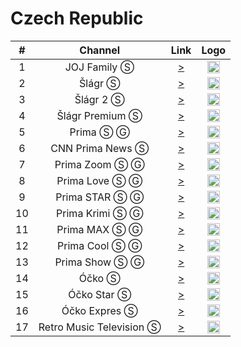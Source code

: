 <h1>Czech Republic</h1>

| #   | Channel        | Link  | Logo |
|:---:|:--------------:|:-----:|:----:|
| 1   | JOJ Family Ⓢ    | [>](https://live.cdn.joj.sk/live/hls/family-540.m3u8) | <img height="20" src="https://i.imgur.com/IZHIAAj.png"/> |
| 2   | Šlágr Ⓢ    | [>](https://stream-6.mazana.tv/slagr.m3u) | <img height="20" src="https://i.imgur.com/0bTyHve.png"/> |
| 3   | Šlágr 2 Ⓢ    | [>](https://stream-33.mazana.tv/slagr2.m3u) | <img height="20" src="https://i.imgur.com/2rcy4Wo.png"/> |
| 4   | Šlágr Premium Ⓢ    | [>](https://arenasportslovakia.ddns.net/hls/slager.m3u8) | <img height="20" src="https://i.imgur.com/Lp0IqDx.png"/> |
| 5   | Prima Ⓢ Ⓖ   | [>](https://prima-ott-live.ssl.cdn.cra.cz/channels/prima_family/playlist/cze/live_hq.m3u8?offsetSeconds=0&url=0) | <img height="20" src="https://i.imgur.com/0aHT2Nj.png"> |
| 6   | CNN Prima News Ⓢ   | [>](https://prima-ott-live.ssl.cdn.cra.cz/channels/prima_cnn/playlist/cze/live_hq.m3u8?offsetSeconds=0&url=0) | <img height="20" src="https://i.imgur.com/Il7t0bU.png"> |
| 7   | Prima Zoom Ⓢ Ⓖ   | [>](https://prima-ott-live.ssl.cdn.cra.cz/channels/prima_zoom/playlist/cze/live_hq.m3u8?offsetSeconds=0&url=0) | <img height="20" src="https://i.imgur.com/zuzBucZ.png"> |
| 8   | Prima Love Ⓢ Ⓖ   | [>](https://prima-ott-live.ssl.cdn.cra.cz/channels/prima_love/playlist/cze/live_hq.m3u8?offsetSeconds=0&url=0) | <img height="20" src="https://i.imgur.com/TOCZc3Y.png"> |
| 9   | Prima STAR Ⓢ Ⓖ   | [>](https://prima-ott-live.ssl.cdn.cra.cz/channels/prima_star/playlist/cze/live_hq.m3u8?offsetSeconds=0&url=0) | <img height="20" src="https://i.imgur.com/tQGwvNs.png"> |
| 10   | Prima Krimi Ⓢ Ⓖ   | [>](https://prima-ott-live.ssl.cdn.cra.cz/channels/prima_krimi/playlist/cze/live_hq.m3u8?offsetSeconds=0&url=0) | <img height="20" src="https://i.imgur.com/Dn2YxrA.png"> |
| 11   | Prima MAX Ⓢ Ⓖ   | [>](https://prima-ott-live.ssl.cdn.cra.cz/channels/prima_max/playlist/cze/live_hq.m3u8?offsetSeconds=0&url=0) | <img height="20" src="https://i.imgur.com/QaEakvm.png"> |
| 12   | Prima Cool Ⓢ Ⓖ   | [>](https://prima-ott-live.ssl.cdn.cra.cz/channels/prima_cool/playlist/cze/live_hq.m3u8?offsetSeconds=0&url=0) | <img height="20" src="https://i.imgur.com/JMHWmcJ.png"> |
| 13   | Prima Show Ⓢ Ⓖ   | [>](https://prima-ott-live.ssl.cdn.cra.cz/channels/prima_show/playlist/cze/live_hq.m3u8?offsetSeconds=0&url=0) | <img height="20" src="https://i.imgur.com/zX4NTJ5.png"> |
| 14   | Óčko Ⓢ    | [>](https://ocko-live.ssl.cdn.cra.cz/channels/ocko/playlist.m3u8) | <img height="20" src="https://i.imgur.com/iPmpsnN.png"/> |
| 15   | Óčko Star Ⓢ    | [>](https://ocko-live.ssl.cdn.cra.cz/channels/ocko_gold/playlist.m3u8) | <img height="20" src="https://i.imgur.com/tGzQFWw.png"/> |
| 16   | Óčko Expres Ⓢ    | [>](https://ocko-live.ssl.cdn.cra.cz/channels/ocko_expres/playlist.m3u8) | <img height="20" src="https://i.imgur.com/e731JNS.png"/> |
| 17   | Retro Music Television Ⓢ    | [>](https://stream.mediawork.cz/retrotv/smil:retrotv2.smil/playlist.m3u8) | <img height="20" src="https://i.imgur.com/a6S2Yo4.png"/> |
